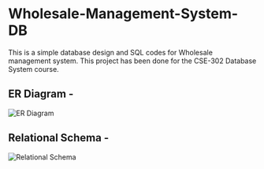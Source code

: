 # Wholesale-Management-System-DB
This is a simple database design and SQL codes for Wholesale management system. This project has been done for the CSE-302 Database System course.
## ER Diagram - 
<img src="https://github.com/fahimrayhan/Wholesale-Management-System-DB/blob/master/Wholesale%20Management%20System%20ER%20Diagram.png" alt="ER Diagram"/>

## Relational Schema - 

<img src="https://github.com/fahimrayhan/Wholesale-Management-System-DB/blob/master/Wholesale%20Management%20System%20Relational%20Schema.png" alt="Relational Schema"/>
